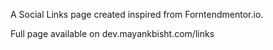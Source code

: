 A Social Links page created inspired from Forntendmentor.io.

Full page available on dev.mayankbisht.com/links
